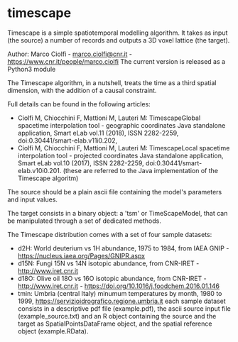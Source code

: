 # timescape

Timescape is a simple spatiotemporal modelling algorithm.
It takes as input (the source) a number of records and outputs a 3D voxel lattice (the target).

Author: Marco Ciolfi - marco.ciolfi@cnr.it - https://www.cnr.it/people/marco.ciolfi
The current version is released as a Python3 module

The Timescape algorithm, in a nutshell, treats the time as a third spatial dimension, with the addition of a causal constraint.

Full details can be found in the following articles:
- Ciolfi M, Chiocchini F, Mattioni M, Lauteri M: TimescapeGlobal spacetime interpolation tool - geographic coordinates Java standalone application, Smart eLab vol.11 (2018), ISSN 2282-2259, doi:0.30441/smart-elab.v11i0.202,
- Ciolfi M, Chiocchini F, Mattioni M, Lauteri M: TimescapeLocal spacetime interpolation tool - projected coordinates Java standalone application, Smart eLab vol.10 (2017), ISSN 2282-2259, doi:0.30441/smart-elab.v10i0.201.
(these are referred to the Java implementation of the Timescape algoritm)

The source should be a plain ascii file containing the model's parameters and input values.

The target consists in a binary object: a 'tsm' or TimeScapeModel, that can be manipulated through a set of dedicated methods.

The Timescape distribution comes with a set of four sample datasets:
- d2H: World deuterium vs 1H abundance, 1975 to 1984, from IAEA GNIP - https://nucleus.iaea.org/Pages/GNIPR.aspx
- d15N: Fungi 15N vs 14N isotopic abundance, from CNR-IRET - http://www.iret.cnr.it
- d18O: Olive oil 18O vs 16O isotopic abundance, from CNR-IRET - http://www.iret.cnr.it - https://doi.org/10.1016/j.foodchem.2016.01.146
- tmin: Umbria (central Italy) minumum temperatures by month, 1980 to 1999, https://servizioidrografico.regione.umbria.it
each sample dataset consists in a descriptive pdf file (example.pdf), the ascii source input file (example_source.txt) and an R object containing the source and the target as SpatialPointsDataFrame object, and the spatial reference object (example.RData).
